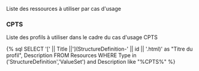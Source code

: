 Liste des ressources à utiliser par cas d'usage


### CPTS

Liste des profils à utiliser dans le cadre du cas d'usage CPTS

{% sql SELECT '[' || Title ||'](StructureDefinition-' || id || '.html)' as "Titre du profil", Description FROM Resources WHERE Type in ('StructureDefinition','ValueSet') and Description like "%CPTS%" %}

<!-- like "%Profil%" rajouté car induit une erreur si vide -->